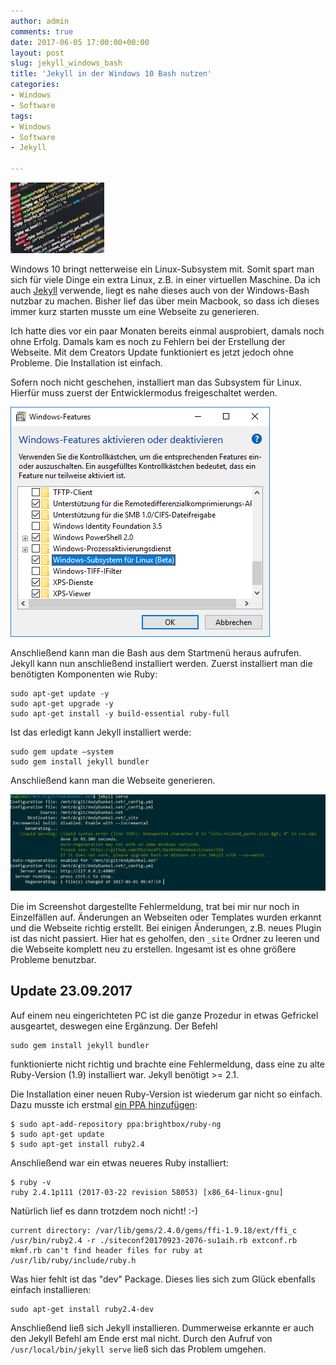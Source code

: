 ```yaml
---
author: admin
comments: true
date: 2017-06-05 17:00:00+00:00
layout: post
slug: jekyll_windows_bash
title: 'Jekyll in der Windows 10 Bash nutzen'
categories:
- Windows
- Software
tags:
- Windows
- Software
- Jekyll

---
```

<img src="/assets/logos/logo_code.jpg" class="imagelogo">

Windows 10 bringt netterweise ein Linux-Subsystem mit. Somit spart man sich für viele Dinge ein extra Linux, z.B. in einer virtuellen Maschine. Da ich auch [Jekyll](https://jekyllrb.com/)  verwende, liegt es nahe dieses auch von der Windows-Bash nutzbar zu machen. Bisher lief das über mein Macbook, so dass ich dieses immer kurz starten musste um eine Webseite zu generieren.

Ich hatte dies vor ein paar Monaten bereits einmal ausprobiert, damals noch ohne Erfolg. Damals kam es noch zu Fehlern bei der Erstellung der Webseite. Mit dem Creators Update funktioniert es jetzt jedoch ohne Probleme. Die Installation ist einfach.

<!--more-->

Sofern noch nicht geschehen, installiert man das Subsystem für Linux. Hierfür muss zuerst der Entwicklermodus freigeschaltet werden.

![](/assets/uploads/2017/6/jekyll1.png)

Anschließend kann man die Bash aus dem Startmenü heraus aufrufen. Jekyll kann nun anschließend installiert werden. Zuerst installiert man die benötigten Komponenten wie Ruby:

	sudo apt-get update -y
	sudo apt-get upgrade -y
	sudo apt-get install -y build-essential ruby-full 
	
Ist das	erledigt kann Jekyll installiert werde:

	sudo gem update –system
	sudo gem install jekyll bundler

Anschließend kann man die Webseite generieren.

![](/assets/uploads/2017/6/jekyll2.png)

Die im Screenshot dargestellte Fehlermeldung, trat bei mir nur noch in Einzelfällen auf. Änderungen an Webseiten oder Templates wurden erkannt und die Webseite richtig erstellt. Bei einigen Änderungen, z.B. neues Plugin ist das nicht passiert. Hier hat es geholfen, den <code>_site</code> Ordner zu leeren und die Webseite komplett neu zu erstellen. Ingesamt ist es ohne größere Probleme benutzbar.

## Update 23.09.2017

Auf einem neu eingerichteten PC ist die ganze Prozedur in etwas Gefrickel ausgeartet, deswegen eine Ergänzung. Der Befehl

	sudo gem install jekyll bundler
	
funktionierte nicht richtig und brachte eine Fehlermeldung, dass eine zu alte Ruby-Version (1.9) installiert war. Jekyll benötigt >= 2.1.

Die Installation einer neuen Ruby-Version ist wiederum gar nicht so einfach. Dazu musste ich erstmal [ein PPA hinzufügen](https://www.brightbox.com/docs/ruby/ubuntu/):

	$ sudo apt-add-repository ppa:brightbox/ruby-ng
	$ sudo apt-get update
	$ sudo apt-get install ruby2.4
	
Anschließend war ein etwas neueres Ruby installiert:

	$ ruby -v
	ruby 2.4.1p111 (2017-03-22 revision 58053) [x86_64-linux-gnu]

Natürlich lief es dann trotzdem noch nicht! :-)

	current directory: /var/lib/gems/2.4.0/gems/ffi-1.9.18/ext/ffi_c
	/usr/bin/ruby2.4 -r ./siteconf20170923-2076-su1aih.rb extconf.rb
	mkmf.rb can't find header files for ruby at /usr/lib/ruby/include/ruby.h

Was hier fehlt ist das "dev" Package. Dieses lies sich zum Glück ebenfalls einfach installieren:

	sudo apt-get install ruby2.4-dev

Anschließend ließ sich Jekyll installieren. Dummerweise erkannte er auch den Jekyll Befehl am Ende erst mal nicht. Durch den Aufruf von <code>/usr/local/bin/jekyll serve</code> ließ sich das Problem umgehen.


